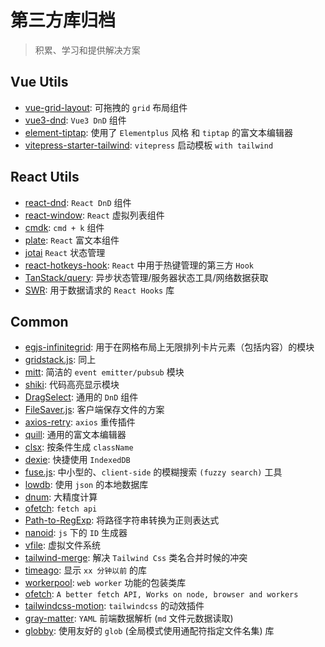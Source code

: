 # 第三方库归档

> 积累、学习和提供解决方案

## Vue Utils

- [vue-grid-layout](https://github.com/jbaysolutions/vue-grid-layout): 可拖拽的 `grid` 布局组件
- [vue3-dnd](https://github.com/hcg1023/vue3-dnd): `Vue3 DnD` 组件
- [element-tiptap](https://github.com/Leecason/element-tiptap): 使用了 `Elementplus` 风格 和 `tiptap` 的富文本编辑器
- [vitepress-starter-tailwind](https://github.com/ky-is/vitepress-starter-tailwind): `vitepress` 启动模板 `with tailwind`

## React Utils

- [react-dnd](https://github.com/react-dnd/react-dnd): `React DnD` 组件
- [react-window](https://github.com/bvaughn/react-window): `React` 虚拟列表组件
- [cmdk](https://github.com/pacocoursey/cmdk): `cmd + k` 组件
- [plate](https://github.com/udecode/plate): `React` 富文本组件
- [jotai](https://github.com/pmndrs/jotai) `React` 状态管理
- [react-hotkeys-hook](https://github.com/JohannesKlauss/react-hotkeys-hook): `React` 中用于热键管理的第三方 `Hook`
- [TanStack/query](https://github.com/TanStack/query): 异步状态管理/服务器状态工具/网络数据获取
- [SWR](https://swr.vercel.app/zh-CN): 用于数据请求的 `React Hooks` 库

## Common

- [egjs-infinitegrid](https://github.com/naver/egjs-infinitegrid): 用于在网格布局上无限排列卡片元素（包括内容）的模块
- [gridstack.js](https://github.com/gridstack/gridstack.js): 同上
- [mitt](https://github.com/developit/mitt): 简洁的 `event emitter/pubsub` 模块
- [shiki](https://github.com/shikijs/shiki): 代码高亮显示模块
- [DragSelect](https://github.com/ThibaultJanBeyer/DragSelect): 通用的 `DnD` 组件
- [FileSaver.js](https://github.com/eligrey/FileSaver.js): 客户端保存文件的方案
- [axios-retry](https://github.com/softonic/axios-retry): `axios` 重传插件
- [quill](https://github.com/slab/quill): 通用的富文本编辑器
- [clsx](https://github.com/lukeed/clsx): 按条件生成 `className`
- [dexie](https://github.com/dexie/Dexie.js): 快捷使用 `IndexedDB`
- [fuse.js](https://github.com/krisk/fuse): 中小型的、`client-side` 的模糊搜索 `(fuzzy search)` 工具
- [lowdb](https://github.com/typicode/lowdb): 使用 `json` 的本地数据库
- [dnum](https://github.com/bpierre/dnum): 大精度计算
- [ofetch](https://github.com/unjs/ofetch): `fetch api`
- [Path-to-RegExp](https://github.com/pillarjs/path-to-regexp): 将路径字符串转换为正则表达式
- [nanoid](https://github.com/ai/nanoid): `js` 下的 `ID` 生成器
- [vfile](https://github.com/vfile/vfile): 虚拟文件系统
- [tailwind-merge](https://github.com/dcastil/tailwind-merge): 解决 `Tailwind Css` 类名合并时候的冲突
- [timeago](https://github.com/hustcc/timeago.js): 显示 `xx 分钟以前` 的库
- [workerpool](https://github.com/josdejong/workerpool): `web worker` 功能的包装类库
- [ofetch](https://github.com/unjs/ofetch): `A better fetch API, Works on node, browser and workers`
- [tailwindcss-motion](https://github.com/romboHQ/tailwindcss-motion): `tailwindcss` 的动效插件
- [gray-matter](https://github.com/jonschlinkert/gray-matter): `YAML` 前端数据解析 (`md` 文件元数据读取)
- [globby](https://github.com/sindresorhus/globby): 使用友好的 `glob` (全局模式使用通配符指定文件名集) 库